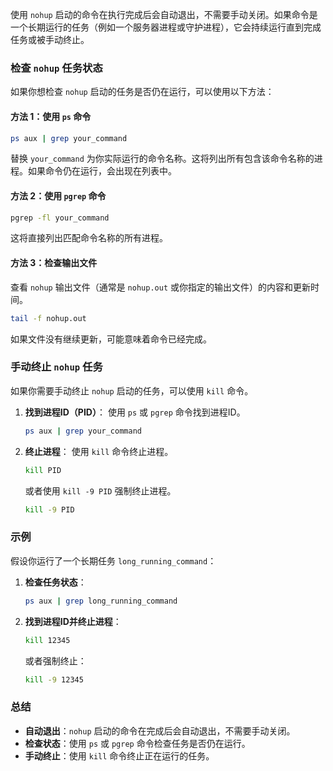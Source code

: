 使用 `nohup` 启动的命令在执行完成后会自动退出，不需要手动关闭。如果命令是一个长期运行的任务（例如一个服务器进程或守护进程），它会持续运行直到完成任务或被手动终止。

### 检查 `nohup` 任务状态

如果你想检查 `nohup` 启动的任务是否仍在运行，可以使用以下方法：

#### 方法 1：使用 `ps` 命令

```bash
ps aux | grep your_command
```

替换 `your_command` 为你实际运行的命令名称。这将列出所有包含该命令名称的进程。如果命令仍在运行，会出现在列表中。

#### 方法 2：使用 `pgrep` 命令

```bash
pgrep -fl your_command
```

这将直接列出匹配命令名称的所有进程。

#### 方法 3：检查输出文件

查看 `nohup` 输出文件（通常是 `nohup.out` 或你指定的输出文件）的内容和更新时间。

```bash
tail -f nohup.out
```

如果文件没有继续更新，可能意味着命令已经完成。

### 手动终止 `nohup` 任务

如果你需要手动终止 `nohup` 启动的任务，可以使用 `kill` 命令。

1. **找到进程ID（PID）**：
   使用 `ps` 或 `pgrep` 命令找到进程ID。

   ```bash
   ps aux | grep your_command
   ```

2. **终止进程**：
   使用 `kill` 命令终止进程。

   ```bash
   kill PID
   ```

   或者使用 `kill -9 PID` 强制终止进程。

   ```bash
   kill -9 PID
   ```

### 示例

假设你运行了一个长期任务 `long_running_command`：

1. **检查任务状态**：

    ```bash
    ps aux | grep long_running_command
    ```

2. **找到进程ID并终止进程**：

    ```bash
    kill 12345
    ```

    或者强制终止：

    ```bash
    kill -9 12345
    ```

### 总结

- **自动退出**：`nohup` 启动的命令在完成后会自动退出，不需要手动关闭。
- **检查状态**：使用 `ps` 或 `pgrep` 命令检查任务是否仍在运行。
- **手动终止**：使用 `kill` 命令终止正在运行的任务。
